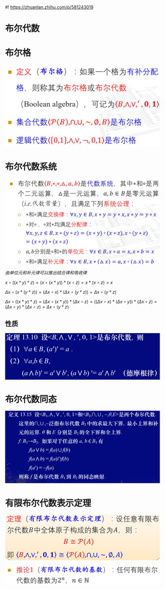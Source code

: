 <!--
 * @Author: AlexZ33 775136985@qq.com
 * @Date: 2021-07-07 11:18:29
 * @LastEditors: AlexZ33 775136985@qq.com
 * @LastEditTime: 2022-11-07 17:34:40
 * @FilePath: /NJUAI-Notes-master/离散数学/17.md
 * @Description: 这是默认设置,请设置`customMade`, 打开koroFileHeader查看配置 进行设置: https://github.com/OBKoro1/koro1FileHeader/wiki/%E9%85%8D%E7%BD%AE
-->
#! https://zhuanlan.zhihu.com/p/581243019
# 布尔代数

# 布尔格

![](./images/2020-12-14-10-17-58.png)

# 布尔代数系统

![](./images/2020-12-14-10-31-55.png)

$由单位元和补元律可以推出结合律和吸收律$

$x\circ((x*y)*z)=(x\circ (x*y))*(x\circ z)=x*(x\circ z)=x$

$\Delta x\circ(x*(y*z))=(\Delta x\circ x)*(\Delta x\circ(y*z))=\Delta x\circ(y*z)$

$\Delta x\circ((x*y)*z)=(\Delta x\circ (x*y))*(\Delta x\circ z)=((\Delta x\circ x)*(\Delta x\circ y))*(\Delta x\circ z)=(\Delta x\circ y)*(\Delta x\circ z)=\Delta x\circ(y*z)$

## 性质

![](./images/2020-12-14-10-46-36.png)

# 布尔代数同态

![](./images/2020-12-14-10-49-19.png)

# 有限布尔代数表示定理

![](./images/2020-12-14-10-56-25.png)

![](./images/2020-12-14-10-58-50.png)

